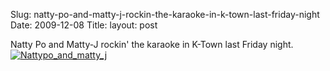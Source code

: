 Slug: natty-po-and-matty-j-rockin-the-karaoke-in-k-town-last-friday-night
Date: 2009-12-08
Title:
layout: post

Natty Po and Matty-J rockin&#39; the karaoke in K-Town last Friday night.<br/>
<a style="display: inline;" href="http://steveivy.typepad.com/.a/6a010534988cd3970b0120a72be0aa970b-pi"><img class="asset asset-image at-xid-6a010534988cd3970b0120a72be0aa970b" alt="Nattypo_and_matty_j" title="Nattypo_and_matty_j" src="http://steveivy.typepad.com/.a/6a010534988cd3970b0120a72be0aa970b-800wi" border="0" /></a> <br />
